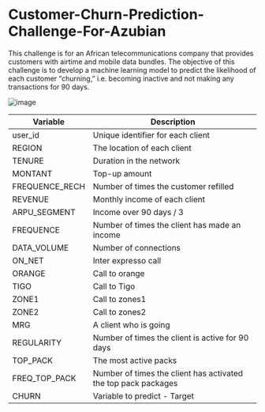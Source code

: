 # Customer-Churn-Prediction-Challenge-For-Azubian
This challenge is for an African telecommunications company that provides customers with airtime and mobile data bundles. The objective of this challenge is to develop a machine learning model to predict the likelihood of each customer “churning,” i.e. becoming inactive and not making any transactions for 90 days.

![image](https://github.com/user-attachments/assets/d943049e-34c0-4d6e-b4be-b83496c7f624)

| Variable         | Description                                       |
|------------------|---------------------------------------------------|
| user_id          | Unique identifier for each client                 |
| REGION           | The location of each client                       |
| TENURE           | Duration in the network                           |
| MONTANT          | Top-up amount                                     |
| FREQUENCE_RECH   | Number of times the customer refilled             |
| REVENUE          | Monthly income of each client                     |
| ARPU_SEGMENT     | Income over 90 days / 3                           |
| FREQUENCE        | Number of times the client has made an income     |
| DATA_VOLUME      | Number of connections                            |
| ON_NET           | Inter expresso call                               |
| ORANGE           | Call to orange                                    |
| TIGO             | Call to Tigo                                      |
| ZONE1            | Call to zones1                                    |
| ZONE2            | Call to zones2                                    |
| MRG              | A client who is going                             |
| REGULARITY       | Number of times the client is active for 90 days |
| TOP_PACK         | The most active packs                             |
| FREQ_TOP_PACK    | Number of times the client has activated the top pack packages |
| CHURN            | Variable to predict - Target                      |

